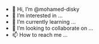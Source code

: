 - 👋 Hi, I’m @mohamed-disky
- 👀 I’m interested in ...
- 🌱 I’m currently learning ...
- 💞️ I’m looking to collaborate on ...
- 📫 How to reach me ...

<!---
mohamed-disky/mohamed-disky is a ✨ special ✨ repository because its `README.md` (this file) appears on your GitHub profile.
You can click the Preview link to take a look at your changes.
--->
